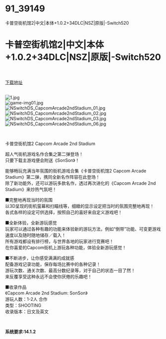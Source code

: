 # 91_39149
卡普空街机馆2|中文|本体+1.0.2+34DLC|NSZ|原版|-Switch520
# 卡普空街机馆2|中文|本体+1.0.2+34DLC|NSZ|原版|-Switch520
 <br/></br>
[下载地址](https://www.switch520.cc/article/39149 "下载地址")
<br/></br>

<p><img title="1.jpg" src="https://www.switch520.cc/muke_img/2022_07_25_a059b2730c3dc.jpg" alt="1.jpg"><br>
<img title="game-img01.jpg" src="https://www.switch520.cc/muke_img/2022_07_25_f91c854d67fc3.jpg" alt="game-img01.jpg"><br>
<img title="NSwitchDS_CapcomArcade2ndStadium_01.jpg" src="https://www.switch520.cc/muke_img/2022_07_25_a8f29acf6fe17.jpg" alt="NSwitchDS_CapcomArcade2ndStadium_01.jpg"><br>
<img title="NSwitchDS_CapcomArcade2ndStadium_02.jpg" src="https://www.switch520.cc/muke_img/2022_07_25_3db41b59713bd.jpg" alt="NSwitchDS_CapcomArcade2ndStadium_02.jpg"><br>
<img title="NSwitchDS_CapcomArcade2ndStadium_03.jpg" src="https://www.switch520.cc/muke_img/2022_07_25_5502192148afa.jpg" alt="NSwitchDS_CapcomArcade2ndStadium_03.jpg"><br>
<img title="NSwitchDS_CapcomArcade2ndStadium_06.jpg" src="https://www.switch520.cc/muke_img/2022_07_25_1cd2acd36e4f1.jpg" alt="NSwitchDS_CapcomArcade2ndStadium_06.jpg"></p>
<p>&nbsp;</p>
<p>卡普空街机馆2 Capcom Arcade 2nd Stadium</p>
<p>超人气街机游戏名作合集之第二弹登场！<br>
只要下载主游戏便会附送《SonSon》！</p>
<p>能够畅玩充满当年氛围的街机游戏合集《卡普空街机馆2 Capcom Arcade Stadium》第二弹，携同全新名作阵容在此登场！<br>
除了新功能外，还可以游玩多款名作，透过再次进化的《Capcom Arcade 2nd Stadium》来炒热气氛吧！</p>
<p>■完整地再现当时的氛围<br>
以3D呈现的街机萤幕和扫瞄线等，细緻的显示设定把当时的氛围完整地再现！<br>
各式各样的设定可供选择，按照自己的喜好来自定义游戏吧！</p>
<p>■全新体验，全新游玩感觉<br>
玩家可以通过各种有趣的功能来体验新的游玩方法，例如“倒带”功能、可变更游戏速度以及随时随地储存／载入！<br>
所有游戏都设有排行榜，与世界各地的玩家进行竞赛吧！<br>
在你喜爱的Capcom街机上游玩各种功能，体验全新游玩感觉！</p>
<p>■不断进步，让你感受满满的成就感<br>
配备游戏记录功能，保存每场比赛中的各种记录！<br>
游玩次数、通关次数、最高分数纪录等，对于自己的状态一目了然！<br>
来反覆享受这种永远不会使你厌倦的乐趣吧！</p>
<p>■收录作品<br>
《Capcom Arcade 2nd Stadium: SonSon》<br>
游玩人数：1-2人 合作<br>
类型：SHOOTING<br>
收录版本：日文及英文</p>
<p>&nbsp;</p>
<p><strong>系统要求:14.1.2</strong></p>


